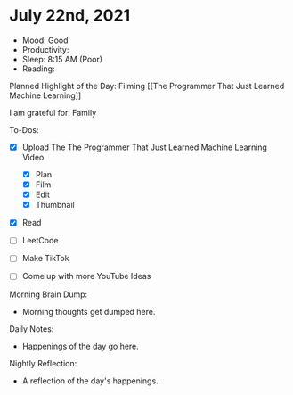 # July 22nd, 2021

- Mood: Good
- Productivity: 
- Sleep: 8:15 AM (Poor)
- Reading: 

Planned Highlight of the Day: Filming [[The Programmer That Just Learned Machine Learning]]

I am grateful for: Family

To-Dos:
- [x] Upload The The Programmer That Just Learned Machine Learning Video
	- [x] Plan
	- [x] Film
	- [x] Edit
	- [x] Thumbnail
- [x] Read
- [ ] LeetCode
- [ ] Make TikTok
- [ ] Come up with more YouTube Ideas


Morning Brain Dump:
- Morning thoughts get dumped here.

Daily Notes:
- Happenings of the day go here.


Nightly Reflection: 
- A reflection of the day's happenings.





